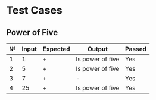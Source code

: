 # Test Cases

## Power of Five

| № | Input | Expected | Output           | Passed |
|---|-------|----------|------------------|--------|
| 1 | 1     | +        | Is power of five | Yes    |
| 2 | 5     | +        | Is power of five | Yes    |
| 3 | 7     | +        | -                | Yes    |
| 4 | 25    | +        | Is power of five | Yes    |
